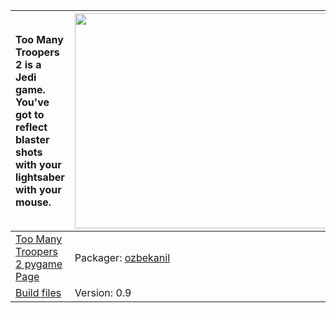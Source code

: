 | Too Many Troopers 2 is a Jedi game. You've got to reflect blaster shots with your lightsaber with your mouse. | <a href='http://www.youtube.com/watch?feature=player_embedded&v=zOWpM7kJzb8' target='_blank'><img src='http://img.youtube.com/vi/zOWpM7kJzb8/0.jpg' width='425' height=344 /></a> |
|:--------------------------------------------------------------------------------------------------------------|:----------------------------------------------------------------------------------------------------------------------------------------------------------------------------------|
|[Too Many Troopers 2 pygame Page](http://pygame.org/project-Too+Many+Troopers+2-1707-.html)| Packager: [ozbekanil](ozbekanil.md) |
| [Build files](http://code.google.com/p/happy-kitty/source/browse/trunk/game/arcade/pytmt2/) | Version: 0.9 |